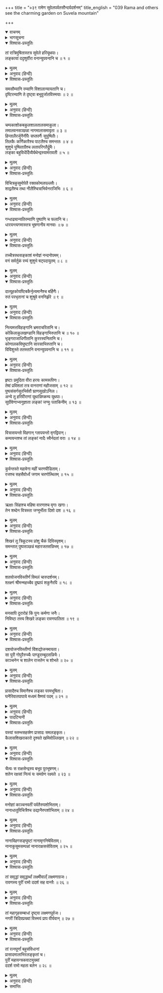 +++
title = "०३९ रामेण सुवेलपर्वतसौन्दर्यदर्शनम्"
title_english = "039 Rama and others see the charming garden on Suvela mountain"

+++
<details open><summary>वाचनम्</summary>
<div caption="श्रीराम-हरिसीताराममूर्ति-घनपाठिभ्यां वचनम्" class="audioEmbed" src="https://archive.org/download/Ramayana-recitation-Sriram-harisItArAmamUrti-Ghanapaati-v2/Kanda_6/Kanda_6_YK-039-Rama_and_others_see_the_charming_garden_on_Suvela_mountain_0.mp3"></div>
</details>

<details><summary>भागसूचना</summary>

39. वानरोंसहित श्रीरामका सुवेल-शिखरसे लङ्कापुरीका निरीक्षण करना
</details>

<details open><summary>विश्वास-प्रस्तुतिः</summary>

तां रात्रिमुषितास्तत्र सुवेले हरियूथपाः।  
लङ्कायां ददृशुर्वीरा वनान्युपवनानि च ॥ १ ॥
</details>

<details><summary>मूलम्</summary>

तां रात्रिमुषितास्तत्र सुवेले हरियूथपाः।  
लङ्कायां ददृशुर्वीरा वनान्युपवनानि च ॥ १ ॥
</details>

<details><summary>अनुवाद (हिन्दी)</summary>

वानर-यूथपतियोंने वह रात उस सुवेल पर्वतपर ही बितायी और वहाँसे उन वीरोंने लङ्काके वन और उपवन भी देखे ॥ १ ॥
</details>

<details open><summary>विश्वास-प्रस्तुतिः</summary>

समसौम्यानि रम्याणि विशालान्यायतानि च।  
दृष्टिरम्याणि ते दृष्ट्वा बभूवुर्जातविस्मयाः ॥ २ ॥
</details>

<details><summary>मूलम्</summary>

समसौम्यानि रम्याणि विशालान्यायतानि च।  
दृष्टिरम्याणि ते दृष्ट्वा बभूवुर्जातविस्मयाः ॥ २ ॥
</details>

<details><summary>अनुवाद (हिन्दी)</summary>

वे बड़े ही चौरस, शान्त, सुन्दर, विशाल और विस्तृत थे तथा देखनेमें अत्यन्त रमणीय जान पड़ते थे। उन्हें देखकर उन सब वानरोंको बड़ा विस्मय हुआ ॥ २ ॥
</details>

<details open><summary>विश्वास-प्रस्तुतिः</summary>

चम्पकाशोकबकुलशालतालसमाकुला।  
तमालवनसञ्छन्ना नागमालासमावृता ॥ ३ ॥  
हिन्तालैरर्जुनैर्नीपैः सप्तपर्णैः सुपुष्पितैः।  
तिलकैः कर्णिकारैश्च पाटलैश्च समन्ततः ॥ ४ ॥  
शुशुभे पुष्पिताग्रैश्च लतापरिगतैर्द्रुमैः।  
लङ्का बहुविधैर्दिव्यैर्यथेन्द्रस्यामरावती ॥ ५ ॥
</details>

<details><summary>मूलम्</summary>

चम्पकाशोकबकुलशालतालसमाकुला।  
तमालवनसञ्छन्ना नागमालासमावृता ॥ ३ ॥  
हिन्तालैरर्जुनैर्नीपैः सप्तपर्णैः सुपुष्पितैः।  
तिलकैः कर्णिकारैश्च पाटलैश्च समन्ततः ॥ ४ ॥  
शुशुभे पुष्पिताग्रैश्च लतापरिगतैर्द्रुमैः।  
लङ्का बहुविधैर्दिव्यैर्यथेन्द्रस्यामरावती ॥ ५ ॥
</details>

<details><summary>अनुवाद (हिन्दी)</summary>

चम्पा, अशोक, बकुल, शाल और ताल-वृक्षोंसे व्याप्त, तमाल-वनसे आच्छादित और नागकेसरोंसे आवृत लङ्कापुरी हिंताल, अर्जुन, नीप (कदम्ब), खिले हुए छितवन, तिलक,कनेर तथा पाटल आदि नाना प्रकारके दिव्य वृक्षोंसे जिनके अग्रभाग फूलोंके भारसे लदे थे तथा जिनपर लताबल्लरियाँ फैली हुई थीं, इन्द्रकी अमरावतीके समान शोभा पाती थी ॥ ३—५ ॥
</details>

<details open><summary>विश्वास-प्रस्तुतिः</summary>

विचित्रकुसुमोपेतै रक्तकोमलपल्लवैः।  
शाद्वलैश्च तथा नीलैश्चित्राभिर्वनराजिभिः ॥ ६ ॥
</details>

<details><summary>मूलम्</summary>

विचित्रकुसुमोपेतै रक्तकोमलपल्लवैः।  
शाद्वलैश्च तथा नीलैश्चित्राभिर्वनराजिभिः ॥ ६ ॥
</details>

<details><summary>अनुवाद (हिन्दी)</summary>

विचित्र फूलोंसे युक्त लाल कोमल पल्लवों, हरी-हरी घासों तथा विचित्र वनश्रेणियोंसे भी उस पुरीकी बड़ी शोभा हो रही थी ॥ ६ ॥
</details>

<details open><summary>विश्वास-प्रस्तुतिः</summary>

गन्धाढ्यान्यतिरम्याणि पुष्पाणि च फलानि च।  
धारयन्त्यगमास्तत्र भूषणानीव मानवाः ॥ ७ ॥
</details>

<details><summary>मूलम्</summary>

गन्धाढ्यान्यतिरम्याणि पुष्पाणि च फलानि च।  
धारयन्त्यगमास्तत्र भूषणानीव मानवाः ॥ ७ ॥
</details>

<details><summary>अनुवाद (हिन्दी)</summary>

जैसे मनुष्य आभूषण धारण करते हैं, उसी प्रकार वहाँके वृक्ष सुगन्धित फूल और अत्यन्त रमणीय फल धारण करते थे ॥ ७ ॥
</details>

<details open><summary>विश्वास-प्रस्तुतिः</summary>

तच्चैत्ररथसङ्काशं मनोज्ञं नन्दनोपमम्।  
वनं सर्वर्तुकं रम्यं शुशुभे षट्पदायुतम् ॥ ८ ॥
</details>

<details><summary>मूलम्</summary>

तच्चैत्ररथसङ्काशं मनोज्ञं नन्दनोपमम्।  
वनं सर्वर्तुकं रम्यं शुशुभे षट्पदायुतम् ॥ ८ ॥
</details>

<details><summary>अनुवाद (हिन्दी)</summary>

चैत्ररथ और नन्दनवनके समान वहाँका मनोहर वन सभी ऋतुओंमें भ्रमरोंसे व्याप्त हो रमणीय शोभा धारण करता था ॥ ८ ॥
</details>

<details open><summary>विश्वास-प्रस्तुतिः</summary>

दात्यूहकोयष्टिबकैर्नृत्यमानैश्च बर्हिणैः।  
रुतं परभृतानां च शुश्रुवे वननिर्झरे ॥ ९ ॥
</details>

<details><summary>मूलम्</summary>

दात्यूहकोयष्टिबकैर्नृत्यमानैश्च बर्हिणैः।  
रुतं परभृतानां च शुश्रुवे वननिर्झरे ॥ ९ ॥
</details>

<details><summary>अनुवाद (हिन्दी)</summary>

दात्यूह, कोयष्टि, बक और नाचते हुए मोर उस वनको सुशोभित करते थे। वनमें झरनोंके आसपास कोकिलकी कूक सुनायी पड़ती थी ॥ ९ ॥
</details>

<details open><summary>विश्वास-प्रस्तुतिः</summary>

नित्यमत्तविहङ्गानि भ्रमराचरितानि च।  
कोकिलाकुलखण्डानि विहङ्गाभिरुतानि च ॥ १० ॥  
भृङ्गराजाधिगीतानि कुररस्वनितानि च।  
कोणालकविघुष्टानि सारसाभिरुतानि च।  
विविशुस्ते ततस्तानि वनान्युपवनानि च ॥ ११ ॥
</details>

<details><summary>मूलम्</summary>

नित्यमत्तविहङ्गानि भ्रमराचरितानि च।  
कोकिलाकुलखण्डानि विहङ्गाभिरुतानि च ॥ १० ॥  
भृङ्गराजाधिगीतानि कुररस्वनितानि च।  
कोणालकविघुष्टानि सारसाभिरुतानि च।  
विविशुस्ते ततस्तानि वनान्युपवनानि च ॥ ११ ॥
</details>

<details><summary>अनुवाद (हिन्दी)</summary>

लङ्काके वन और उपवन नित्य मतवाले विहङ्गमोंसे विभूषित थे। वहाँ वृक्षोंकी डालियोंपर भौंरे मँडराते रहते थे। उनके प्रत्येक खण्डमें कोकिलाएँ कुहू-कुहू बोला करती थीं। पक्षी चहचहाते रहते थे। भृङ्गराजके गीत मुखरित होते थे। कुररके शब्द गूँजा करते थे। कोणालकके कलरव होते रहते थे तथा सारसोंकी स्वरलहरी सब ओर छायी रहती थी। कुछ वानरवीर उन वनों और उपवनोंमें घुस गये ॥ १०-११ ॥
</details>

<details open><summary>विश्वास-प्रस्तुतिः</summary>

हृष्टाः प्रमुदिता वीरा हरयः कामरूपिणः।  
तेषां प्रविशतां तत्र वानराणां महौजसाम् ॥ १२ ॥  
पुष्पसंसर्गसुरभिर्ववौ घ्राणसुखोऽनिलः।  
अन्ये तु हरिवीराणां यूथान्निष्क्रम्य यूथपाः।  
सुग्रीवेणाभ्यनुज्ञाता लङ्कां जग्मुः पताकिनीम् ॥ १३ ॥
</details>

<details><summary>मूलम्</summary>

हृष्टाः प्रमुदिता वीरा हरयः कामरूपिणः।  
तेषां प्रविशतां तत्र वानराणां महौजसाम् ॥ १२ ॥  
पुष्पसंसर्गसुरभिर्ववौ घ्राणसुखोऽनिलः।  
अन्ये तु हरिवीराणां यूथान्निष्क्रम्य यूथपाः।  
सुग्रीवेणाभ्यनुज्ञाता लङ्कां जग्मुः पताकिनीम् ॥ १३ ॥
</details>

<details><summary>अनुवाद (हिन्दी)</summary>

वे सभी वीर वानर इच्छानुसार रूप धारण करनेवाले, उत्साही और आनन्दमग्न थे। उन महातेजस्वी वानरोंके वहाँ प्रवेश करते ही फूलोंके संसर्गसे सुगन्धित तथा घ्राणेन्द्रियको सुख देनेवाली मन्द वायु चलने लगी। दूसरे बहुत-से यूथपति उन वानरवीरोंके समूहसे निकलकर सुग्रीवकी आज्ञा ले ध्वजा-पताकाओंसे अलंकृत लङ्कापुरीमें गये ॥ १२-१३ ॥
</details>

<details open><summary>विश्वास-प्रस्तुतिः</summary>

वित्रासयन्तो विहगान् ग्लापयन्तो मृगद्विपान्।  
कम्पयन्तश्च तां लङ्कां नादैः स्वैर्नदतां वराः ॥ १४ ॥
</details>

<details><summary>मूलम्</summary>

वित्रासयन्तो विहगान् ग्लापयन्तो मृगद्विपान्।  
कम्पयन्तश्च तां लङ्कां नादैः स्वैर्नदतां वराः ॥ १४ ॥
</details>

<details><summary>अनुवाद (हिन्दी)</summary>

गर्जनेवाले लोगोंमेंसे श्रेष्ठ वे वानरवीर अपने सिंहनादसे पक्षियोंको डराते, मृगों और हाथियोंके हर्ष छीनते तथा लङ्काको कम्पित करते हुए आगे बढ़ रहे थे ॥
</details>

<details open><summary>विश्वास-प्रस्तुतिः</summary>

कुर्वन्तस्ते महावेगा महीं चरणपीडिताम्।  
रजश्च सहसैवोर्ध्वं जगाम चरणोत्थितम् ॥ १५ ॥
</details>

<details><summary>मूलम्</summary>

कुर्वन्तस्ते महावेगा महीं चरणपीडिताम्।  
रजश्च सहसैवोर्ध्वं जगाम चरणोत्थितम् ॥ १५ ॥
</details>

<details><summary>अनुवाद (हिन्दी)</summary>

वे महान् वेगशाली वानर पृथ्वीको जब चरणोंसे दबाते थे, उस समय उनके पैरोंसे उठी हुई धूल सहसा ऊपरको उड़ जाती थी ॥ १५ ॥
</details>

<details open><summary>विश्वास-प्रस्तुतिः</summary>

ऋक्षाः सिंहाश्च महिषा वारणाश्च मृगाः खगाः।  
तेन शब्देन वित्रस्ता जग्मुर्भीता दिशो दश ॥ १६ ॥
</details>

<details><summary>मूलम्</summary>

ऋक्षाः सिंहाश्च महिषा वारणाश्च मृगाः खगाः।  
तेन शब्देन वित्रस्ता जग्मुर्भीता दिशो दश ॥ १६ ॥
</details>

<details><summary>अनुवाद (हिन्दी)</summary>

वानरोंके उस सिंहनादसे त्रस्त एवं भयभीत हुए रीछ, सिंह, भैंसे, हाथी, मृग और पक्षी दसों दिशाओंकी ओर भाग गये ॥ १६ ॥
</details>

<details open><summary>विश्वास-प्रस्तुतिः</summary>

शिखरं तु त्रिकूटस्य प्रांशु चैकं दिविस्पृशम्।  
समन्तात् पुष्पसञ्छन्नं महारजतसन्निभम् ॥ १७ ॥
</details>

<details><summary>मूलम्</summary>

शिखरं तु त्रिकूटस्य प्रांशु चैकं दिविस्पृशम्।  
समन्तात् पुष्पसञ्छन्नं महारजतसन्निभम् ॥ १७ ॥
</details>

<details><summary>अनुवाद (हिन्दी)</summary>

त्रिकूट पर्वतका एक शिखर बहुत ऊँचा था। वह ऐसा जान पड़ता था, मानो स्वर्गलोकको छू रहा हो। उसपर सब ओर पीले रंगके फूल खिले हुए थे, जिनसे वह सोनेका-सा जान पड़ता था ॥ १७ ॥
</details>

<details open><summary>विश्वास-प्रस्तुतिः</summary>

शतयोजनविस्तीर्णं विमलं चारुदर्शनम्।  
श्लक्ष्णं श्रीमन्महच्चैव दुष्प्रापं शकुनैरपि ॥ १८ ॥
</details>

<details><summary>मूलम्</summary>

शतयोजनविस्तीर्णं विमलं चारुदर्शनम्।  
श्लक्ष्णं श्रीमन्महच्चैव दुष्प्रापं शकुनैरपि ॥ १८ ॥
</details>

<details><summary>अनुवाद (हिन्दी)</summary>

उस शिखरका विस्तार सौ योजन था। वह देखनेमें बड़ा ही सुन्दर, स्वच्छ, स्निग्ध, कान्तिमान् और विशाल था। पक्षियोंके लिये भी उसकी चोटीतक पहुँचना कठिन होता था ॥ १८ ॥
</details>

<details open><summary>विश्वास-प्रस्तुतिः</summary>

मनसापि दुरारोहं किं पुनः कर्मणा जनैः।  
निविष्टा तस्य शिखरे लङ्का रावणपालिता ॥ १९ ॥
</details>

<details><summary>मूलम्</summary>

मनसापि दुरारोहं किं पुनः कर्मणा जनैः।  
निविष्टा तस्य शिखरे लङ्का रावणपालिता ॥ १९ ॥
</details>

<details><summary>अनुवाद (हिन्दी)</summary>

लोग त्रिकूटके उस शिखरपर मनके द्वारा चढ़नेकी कल्पना भी नहीं कर सकते थे। फिर क्रियाद्वारा उसपर आरूढ़ होनेकी तो बात ही क्या है? रावणद्वारा पालित लङ्का त्रिकूटके उसी शिखरपर बसी हुई थी ॥ १९ ॥
</details>

<details open><summary>विश्वास-प्रस्तुतिः</summary>

दशयोजनविस्तीर्णा विंशद्योजनमायता।  
सा पुरी गोपुरैरुच्चैः पाण्डुराम्बुदसन्निभैः।  
काञ्चनेन च शालेन राजतेन च शोभते ॥ २० ॥
</details>

<details><summary>मूलम्</summary>

दशयोजनविस्तीर्णा विंशद्योजनमायता।  
सा पुरी गोपुरैरुच्चैः पाण्डुराम्बुदसन्निभैः।  
काञ्चनेन च शालेन राजतेन च शोभते ॥ २० ॥
</details>

<details><summary>अनुवाद (हिन्दी)</summary>

वह पुरी दस योजन चौड़ी और बीस योजन लंबी थी। सफेद बादलोंके समान ऊँचे-ऊँचे गोपुर तथा सोने और चाँदीके परकोटे उसकी शोभा बढ़ाते थे ॥ २० ॥
</details>

<details open><summary>विश्वास-प्रस्तुतिः</summary>

प्रासादैश्च विमानैश्च लङ्का परमभूषिता।  
घनैरिवातपापाये मध्यमं वैष्णवं पदम् ॥ २१ ॥
</details>

<details><summary>मूलम्</summary>

प्रासादैश्च विमानैश्च लङ्का परमभूषिता।  
घनैरिवातपापाये मध्यमं वैष्णवं पदम् ॥ २१ ॥
</details>

<details><summary>अनुवाद (हिन्दी)</summary>

जैसे ग्रीष्मके अन्तकाल—वर्षा ऋतुमें घनीभूत बादल आकाशकी शोभा बढ़ाते हैं, उसी प्रकार प्रासादों१ और विमानोंसे२ लङ्कापुरी अत्यन्त सुशोभित हो रही थी ॥
</details>

<details><summary>पादटिप्पनी</summary>

१. अमरकोशके अनुसार देवताओंके मन्दिरों तथा राजाओंके महलोंको प्रासाद कहते हैं। प्राचीन वास्तुविद्याके अनुसार बहुत लंबा, चौड़ा, ऊँचा और कई भूमियोंका पक्का या पत्थरका बना हुआ भव्य भवन जिसमें अनेक शृङ्ग, शृङ्खला और अण्डक आदि हों ‘प्रासाद’ कहा गया है। उसमें बहुत-से गवाक्षोंसे युक्त त्रिकोण, चतुष्कोण, आयत और वृत्तशालाएँ बनी होती हैं। आकृतिके भेदसे पुराणोंमें प्रासादके पाँच भेद किये गये हैं—चतुरस्र, चतुरायत, वृत्त, वृत्तायत और अष्टास्र। इनका नाम क्रमशः वैराज, पुष्पक, कैलास, मालक और त्रिविष्टप है। भूमि, अण्डक और शिखर आदिकी न्यूनता-अधिकताके कारण इन पाँचोंके नौ-नौ भेद माने गये हैं। जैसे वैराजके मेरु, मन्दर, विमान, भद्रक, सर्वतोभद्र, रुचक, नन्दन, नन्दिवर्धन और श्रीवत्स; पुष्पकके वलभी, गृहराज, शालागृह, मन्दिर, विमान, ब्रह्ममन्दिर, भवन, उत्तम्भ और शिविकावेश्म; कैलासके वलय, दुन्दुभि, पद्म, महापद्म, भद्रक, सर्वतोभद्र, रुचक, नन्दन, गवाक्ष और गवावृत्त; मालकके गज, वृषभ, हंस, गरुड, सिंह, भूमुख, भूधर, श्रीजय और पृथ्वीधर तथा त्रिविष्टपके वज्र, चक्र, मुष्टिक या वभ्रु, वक्र, स्वस्तिक, खड्ग, गदा, श्रीवृक्ष और विजय।  
२. आकाशमार्गसे गमन करनेवाला रथ जो देवता आदिके पास होता है ‘विमान’ कहलाता है। सात मंजिलके मकानको भी विमान कहते हैं। प्राचीन वास्तुविद्याके अनुसार उस देवमन्दिरको विमानकी संज्ञा दी गयी है जो ऊपरकी ओर पतला होता चला गया हो। मानसार नामक प्राचीन ग्रन्थके अनुसार विमान गोल, चौपहला और अठपहला होता है। गोलको बेसर, चौपहलेको नागर और अठपहलेको द्रावि कहते हैं (हिंदी-शब्दसागरसे)।
</details>

<details open><summary>विश्वास-प्रस्तुतिः</summary>

यस्यां स्तम्भसहस्रेण प्रासादः समलङ्कृतः।  
कैलासशिखराकारो दृश्यते खमिवोल्लिखन् ॥ २२ ॥
</details>

<details><summary>मूलम्</summary>

यस्यां स्तम्भसहस्रेण प्रासादः समलङ्कृतः।  
कैलासशिखराकारो दृश्यते खमिवोल्लिखन् ॥ २२ ॥
</details>

<details><summary>अनुवाद (हिन्दी)</summary>

उस पुरीमें सहस्र खम्भोंसे अलंकृत एक चैत्यप्रासाद था, जो कैलास-शिखरके समान दिखायी देता था। वह आकाशको मापता हुआ-सा जान पड़ता था ॥ २२ ॥
</details>

<details open><summary>विश्वास-प्रस्तुतिः</summary>

चैत्यः स राक्षसेन्द्रस्य बभूव पुरभूषणम्।  
शतेन रक्षसां नित्यं यः समग्रेण रक्ष्यते ॥ २३ ॥
</details>

<details><summary>मूलम्</summary>

चैत्यः स राक्षसेन्द्रस्य बभूव पुरभूषणम्।  
शतेन रक्षसां नित्यं यः समग्रेण रक्ष्यते ॥ २३ ॥
</details>

<details><summary>अनुवाद (हिन्दी)</summary>

राक्षसराज रावणका वह चैत्यप्रासाद लङ्कापुरीका आभूषण था। कई सौ राक्षस रक्षाके सभी साधनोंसे सम्पन्न होकर प्रतिदिन उसकी रक्षा करते थे ॥ २३ ॥
</details>

<details open><summary>विश्वास-प्रस्तुतिः</summary>

मनोज्ञां काञ्चनवतीं पर्वतैरुपशोभिताम्।  
नानाधातुविचित्रैश्च उद्यानैरुपशोभिताम् ॥ २४ ॥
</details>

<details><summary>मूलम्</summary>

मनोज्ञां काञ्चनवतीं पर्वतैरुपशोभिताम्।  
नानाधातुविचित्रैश्च उद्यानैरुपशोभिताम् ॥ २४ ॥
</details>

<details><summary>अनुवाद (हिन्दी)</summary>

इस प्रकार वह पुरी बड़ी ही मनोहर, सुवर्णमयी, अनेकानेक पर्वतोंसे अलंकृत, नाना प्रकारकी विचित्र धातुओंसे चित्रित और अनेक उद्यानोंसे सुशोभित थी ॥
</details>

<details open><summary>विश्वास-प्रस्तुतिः</summary>

नानाविहगसङ्घुष्टां नानामृगनिषेविताम्।  
नानाकुसुमसम्पन्नां नानाराक्षससेविताम् ॥ २५ ॥
</details>

<details><summary>मूलम्</summary>

नानाविहगसङ्घुष्टां नानामृगनिषेविताम्।  
नानाकुसुमसम्पन्नां नानाराक्षससेविताम् ॥ २५ ॥
</details>

<details><summary>अनुवाद (हिन्दी)</summary>

भाँति-भाँतिके विहङ्गम वहाँ अपनी मधुर बोली बोल रहे थे। नाना प्रकारके मृग आदि पशु उसका सेवन करते थे। अनेक प्रकारके फूलोंकी सम्पत्तिसे वह सम्पन्न थी और विविध प्रकारके आकारवाले राक्षस वहाँ निवास करते थे ॥ २५ ॥
</details>

<details open><summary>विश्वास-प्रस्तुतिः</summary>

तां समृद्धां समृद्धार्थां लक्ष्मीवाल्ँ लक्ष्मणाग्रजः।  
रावणस्य पुरीं रामो ददर्श सह वानरैः ॥ २६ ॥
</details>

<details><summary>मूलम्</summary>

तां समृद्धां समृद्धार्थां लक्ष्मीवाल्ँ लक्ष्मणाग्रजः।  
रावणस्य पुरीं रामो ददर्श सह वानरैः ॥ २६ ॥
</details>

<details><summary>अनुवाद (हिन्दी)</summary>

धन-धान्यसे सम्पन्न तथा सम्पूर्ण मनोवाञ्छित वस्तुओंसे भरी-पूरी उस रावण-पुरीको लक्ष्मणके बड़े भाई लक्ष्मीवान् श्रीरामने वानरोंके साथ देखा ॥ २६ ॥
</details>

<details open><summary>विश्वास-प्रस्तुतिः</summary>

तां महागृहसम्बाधां दृष्ट्वा लक्ष्मणपूर्वजः।  
नगरीं त्रिदिवप्रख्यां विस्मयं प्राप वीर्यवान् ॥ २७ ॥
</details>

<details><summary>मूलम्</summary>

तां महागृहसम्बाधां दृष्ट्वा लक्ष्मणपूर्वजः।  
नगरीं त्रिदिवप्रख्यां विस्मयं प्राप वीर्यवान् ॥ २७ ॥
</details>

<details><summary>अनुवाद (हिन्दी)</summary>

बड़े-बड़े महलोंसे सघन बसी हुई उस स्वर्गतुल्य नगरीको देखकर पराक्रमी श्रीराम बड़े विस्मित हुए ॥
</details>

<details open><summary>विश्वास-प्रस्तुतिः</summary>

तां रत्नपूर्णां बहुसंविधानां  
प्रासादमालाभिरलङ्कृतां च।  
पुरीं महायन्त्रकवाटमुख्यां  
ददर्श रामो महता बलेन ॥ २८ ॥
</details>

<details><summary>मूलम्</summary>

तां रत्नपूर्णां बहुसंविधानां  
प्रासादमालाभिरलङ्कृतां च।  
पुरीं महायन्त्रकवाटमुख्यां  
ददर्श रामो महता बलेन ॥ २८ ॥
</details>

<details><summary>अनुवाद (हिन्दी)</summary>

इस प्रकार अपनी विशाल सेनाके साथ श्रीरघुनाथजीने अनेक प्रकारके रत्नोंसे पूर्ण, तरह-तरहकी रचनाओंसे सुसज्जित, ऊँचे-ऊँचे महलोंकी पंक्तिसे अलंकृत और बड़े-बड़े यन्त्रोंसे युक्त मजबूत किवाड़ोंवाली वह अद्भुत पुरी देखी ॥ २८ ॥
</details>

<details><summary>समाप्तिः</summary>

इत्यार्षे श्रीमद्रामायणे वाल्मीकीये आदिकाव्ये युद्धकाण्डे एकोनचत्वारिंशः सर्गः ॥ ३९ ॥  
इस प्रकार श्रीवाल्मीकिनिर्मित आर्षरामायण आदिकाव्यके युद्धकाण्डमें उन्तालीसवाँ सर्ग पूरा हुआ ॥ ३९ ॥
</details>


